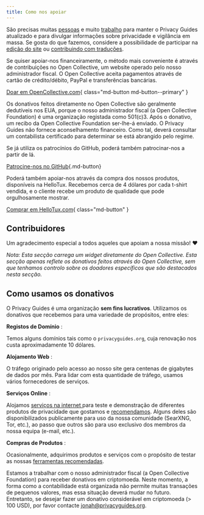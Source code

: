 ```yaml
---
title: Como nos apoiar
---
```


<!-- markdownlint-disable MD036 -->
São precisas muitas [pessoas](https://github.com/privacyguides/privacyguides.org/graphs/contributors) e muito [trabalho](https://github.com/privacyguides/privacyguides.org/pulse/monthly) para manter o Privacy Guides atualizado e para divulgar informações sobre privacidade e vigilância em massa. Se gosta do que fazemos, considere a possibilidade de participar na [edição do site](https://github.com/privacyguides/privacyguides.org) ou [contribuindo com traduções](https://crowdin.com/project/privacyguides).

Se quiser apoiar-nos financeiramente, o método mais conveniente é através de contribuições no Open Collective, um website operado pelo nosso administrador fiscal. O Open Collective aceita pagamentos através de cartão de crédito/débito, PayPal e transferências bancárias.

[Doar em OpenCollective.com](https://opencollective.com/privacyguides/donate){ class="md-button md-button--primary" }

Os donativos feitos diretamente no Open Collective são geralmente dedutíveis nos EUA, porque o nosso administrador fiscal (a Open Collective Foundation) é uma organização registada como 501(c)3. Após o donativo, um recibo da Open Collective Foundation ser-lhe-á enviado. O Privacy Guides não fornece aconselhamento financeiro. Como tal, deverá consultar um contabilista certificado para determinar se está abrangido pelo regime.

Se já utiliza os patrocínios do GitHub, poderá também patrocinar-nos a partir de lá.

[Patrocine-nos no GitHub](https://github.com/sponsors/privacyguides ""){.md-button}

Poderá também apoiar-nos através da compra dos nossos produtos, disponíveis na HelloTux. Recebemos cerca de 4 dólares por cada t-shirt vendida, e o cliente recebe um produto de qualidade que pode orgulhosamente mostrar.

[Comprar em HelloTux.com](https://hellotux.com/privacyguides){ class="md-button" }

## Contribuidores

Um agradecimento especial a todos aqueles que apoiam a nossa missão! :heart:

*Nota: Esta secção carrega um widget diretamente do Open Collective. Esta secção apenas reflete os donativos feitos através do Open Collective, sem que tenhamos controlo sobre os doadores específicos que são destacados nesta secção.*

<script src="https://opencollective.com/privacyguides/banner.js"></script>

## Como usamos os donativos

O Privacy Guides é uma organização **sem fins lucrativos**. Utilizamos os donativos que recebemos para uma variedade de propósitos, entre eles:

**Registos de Domínio**
:

Temos alguns domínios tais como o `privacyguides.org`, cuja renovação nos custa aproximadamente 10 dólares.

**Alojamento Web**
:

O tráfego originado pelo acesso ao nosso site gera centenas de gigabytes de dados por mês. Para lidar com esta quantidade de tráfego, usamos vários fornecedores de serviços.

**Serviços Online**
:

Alojamos [ serviços na internet ](https://privacyguides.net) para teste e demonstração de diferentes produtos de privacidade que gostamos e [recomendamos](../tools.md). Alguns deles são disponibilizados publicamente para uso da nossa comunidade (SearXNG, Tor, etc.), ao passo que outros são para uso exclusivo dos membros da nossa equipa (e-mail, etc.).

**Compras de Produtos**
:

Ocasionalmente, adquirimos produtos e serviços com o propósito de testar as nossas [ferramentas recomendadas](../tools.md).

Estamos a trabalhar com o nosso administrador fiscal (a Open Collective Foundation) para receber donativos em criptomoeda. Neste momento, a forma como a contabilidade está organizada não permite muitas transações de pequenos valores, mas essa situação deverá mudar no futuro. Entretanto, se desejar fazer um donativo considerável em criptomoeda (> 100 USD), por favor contacte [jonah@privacyguides.org](mailto:jonah@privacyguides.org).
